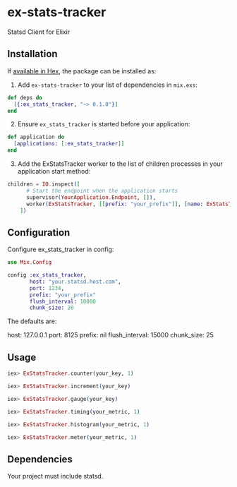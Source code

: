 # ex-stats-tracker
Statsd Client for Elixir

## Installation

If [available in Hex](https://hex.pm/docs/publish), the package can be installed as:

  1. Add `ex-stats-tracker` to your list of dependencies in `mix.exs`:

```elixir
def deps do
  [{:ex_stats_tracker, "~> 0.1.0"}]
end
```

  2. Ensure `ex_stats_tracker` is started before your application:

```elixir
def application do
  [applications: [:ex_stats_tracker]]
end
```

  3. Add the ExStatsTracker worker to the list of children processes in
  your application start method:

```elixir
children = IO.inspect([
      # Start the endpoint when the application starts
      supervisor(YourApplication.Endpoint, []),
      worker(ExStatsTracker, [[prefix: "your_prefix"]], [name: ExStatsTracker])
    ])
```

## Configuration

Configure ex_stats_tracker in config:

```elixir
use Mix.Config

config :ex_stats_tracker,
       host: "your.statsd.host.com",
       port: 1234,
       prefix: "your_prefix"
       flush_interval: 10000
       chunk_size: 20
```

The defaults are:

host: 127.0.0.1
port: 8125
prefix: nil
flush_interval: 15000
chunk_size: 25 

## Usage

```elixir
iex> ExStatsTracker.counter(your_key, 1)

iex> ExStatsTracker.increment(your_key)

iex> ExStatsTracker.gauge(your_key)

iex> ExStatsTracker.timing(your_metric, 1)

iex> ExStatsTracker.histogram(your_metric, 1)

iex> ExStatsTracker.meter(your_metric, 1)
```

## Dependencies
Your project must include statsd.
